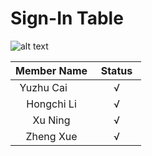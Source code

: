 ﻿# Sign-In Table

![alt text](https://github.com/xuning28/FDA_project_group_XN/raw/master/img/sign_in.jpeg)

| **Member Name** |   **Status**   |
|:---------------:|:--------------:|
| Yuzhu Cai       |       √        |
| Hongchi Li      |       √        |
| Xu Ning         |       √        |
| Zheng Xue       |       √        |
